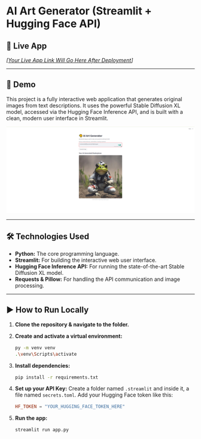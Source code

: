 # AI Art Generator (Streamlit + Hugging Face API)

## 🚀 Live App

*[[Your Live App Link Will Go Here After Deployment](https://sarthakaiart.streamlit.app/)]*

---

## 🎨 Demo

This project is a fully interactive web application that generates original images from text descriptions. It uses the powerful Stable Diffusion XL model, accessed via the Hugging Face Inference API, and is built with a clean, modern user interface in Streamlit.

![App Screenshot](demo.png)

---

## 🛠️ Technologies Used

* **Python:** The core programming language.
* **Streamlit:** For building the interactive web user interface.
* **Hugging Face Inference API:** For running the state-of-the-art Stable Diffusion XL model.
* **Requests & Pillow:** For handling the API communication and image processing.

---

## ▶️ How to Run Locally

1.  **Clone the repository & navigate to the folder.**

2.  **Create and activate a virtual environment:**
    ```bash
    py -m venv venv
    .\venv\Scripts\activate
    ```

3.  **Install dependencies:**
    ```bash
    pip install -r requirements.txt
    ```

4.  **Set up your API Key:**
    Create a folder named `.streamlit` and inside it, a file named `secrets.toml`. Add your Hugging Face token like this:
    ```toml
    HF_TOKEN = "YOUR_HUGGING_FACE_TOKEN_HERE"
    ```

5.  **Run the app:**
    ```bash
    streamlit run app.py

    ```
